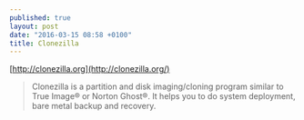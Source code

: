 ```yaml
---
published: true
layout: post
date: "2016-03-15 08:58 +0100"
title: Clonezilla
---
```



[http://clonezilla.org](http://clonezilla.org/)  

> Clonezilla is a partition and disk imaging/cloning program similar to True Image® or Norton Ghost®. It helps you to do system deployment, bare metal backup and recovery. 
